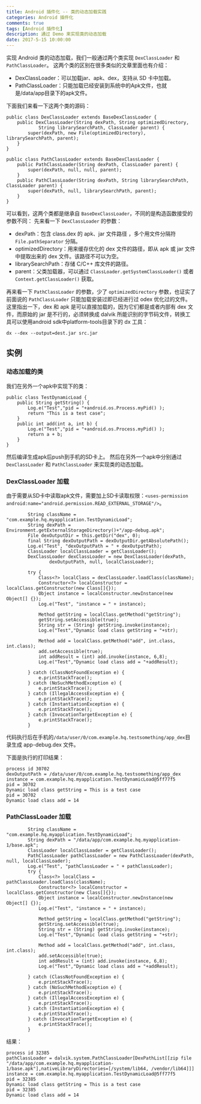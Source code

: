 ```yaml
---
title: Android 插件化 -- 类的动态加载实践
categories: Android 插件化
comments: true
tags: [Android 插件化]
description: 通过 Demo 来实现类的动态加载
date: 2017-5-15 10:00:00
---
```


实现 Android 类的动态加载，我们一般通过两个类实现 `DexClassLoader` 和 `PathClassLoader`。
这两个类的区别在很多类似的文章里面也有介绍：

 - DexClassLoader：可以加载jar、apk、dex，支持从 SD 卡中加载。
 - PathClassLoader：只能加载已经安装到系统中的Apk文件，也就是/data/app目录下的apk文件。

下面我们来看一下这两个类的源码：

```
public class DexClassLoader extends BaseDexClassLoader {
    public DexClassLoader(String dexPath, String optimizedDirectory,
            String librarySearchPath, ClassLoader parent) {
        super(dexPath, new File(optimizedDirectory), librarySearchPath, parent);
    }
}
```

```
public class PathClassLoader extends BaseDexClassLoader {
    public PathClassLoader(String dexPath, ClassLoader parent) {
        super(dexPath, null, null, parent);
    }
    public PathClassLoader(String dexPath, String librarySearchPath, ClassLoader parent) {
        super(dexPath, null, librarySearchPath, parent);
    }
}
```

可以看到，这两个类都是继承自 `BaseDexClassLoader`，不同的是构造函数接受的参数不同：
先来看一下 `DexClassLoader` 的参数：

 - dexPath：包含 class.dex 的 apk、jar 文件路径 ，多个用文件分隔符 `File.pathSeparator` 分隔。
 - optimizedDirectory：用来缓存优化的 dex 文件的路径，即从 apk 或 jar 文件中提取出来的 dex 文件。该路径不可以为空。
 - librarySearchPath：存储 C/C++ 库文件的路径。
 - parent：父类加载器，可以通过 `ClassLoader.getSystemClassLoader()` 或者 `Context.getClassLoader()` 获取。

再来看一下 `PathClassLoader` 的参数，少了 `optimizedDirectory` 参数，也证实了前面说的 `PathClassLoader` 只能加载安装过即已经进行过 odex 优化过的文件。
这里指出一下，dex 和 apk 是可以直接加载的，因为它们都是或者内部有 dex 文件，而原始的 jar 是不行的，必须转换成 dalvik 所能识别的字节码文件，转换工具可以使用android sdk中platform-tools目录下的 dx 工具：

```
dx --dex --output=dest.jar src.jar
```

## 实例

### 动态加载的类

我们在另外一个apk中实现下的类：

```
public class TestDynamicLoad {
    public String getString() {
        Log.e("Test","pid = "+android.os.Process.myPid() );
        return "This is a test case";
    }
    public int add(int a, int b) {
        Log.e("Test","pid = "+android.os.Process.myPid() );
        return a + b;
    }
}
```

然后编译生成apk后push到手机的SD卡上。
然后在另外一个apk中分别通过 `DexClassLoader` 和 `PathClassLoader` 来实现类的动态加载。

### DexClassLoader 加载

由于需要从SD卡中读取apk文件，需要加上SD卡读取权限：`<uses-permission android:name="android.permission.READ_EXTERNAL_STORAGE"/>`。

```
        String className = "com.example.hq.myapplication.TestDynamicLoad";
        String dexPath = Environment.getExternalStorageDirectory()+"/app-debug.apk";
        File dexOutputDir = this.getDir("dex", 0);
        final String dexOutputPath = dexOutputDir.getAbsolutePath();
        Log.e("Test", "dexOutputPath = " + dexOutputPath);
        ClassLoader localClassLoader = getClassLoader();
        DexClassLoader dexClassLoader = new DexClassLoader(dexPath,
                dexOutputPath, null, localClassLoader);

        try {
            Class<?> localClass = dexClassLoader.loadClass(className);
            Constructor<?> localConstructor = localClass.getConstructor(new Class[]{});
            Object instance = localConstructor.newInstance(new Object[] {});
            Log.e("Test", "instance = " + instance);

            Method getString = localClass.getMethod("getString");
            getString.setAccessible(true);
            String str = (String) getString.invoke(instance);
            Log.e("Test","Dynamic load class getString = "+str);

            Method add = localClass.getMethod("add", int.class, int.class);
            add.setAccessible(true);
            int addResult = (int) add.invoke(instance, 6,8);
            Log.e("Test","Dynamic load class add = "+addResult);

        } catch (ClassNotFoundException e) {
            e.printStackTrace();
        } catch (NoSuchMethodException e) {
            e.printStackTrace();
        } catch (IllegalAccessException e) {
            e.printStackTrace();
        } catch (InstantiationException e) {
            e.printStackTrace();
        } catch (InvocationTargetException e) {
            e.printStackTrace();
        }
```

代码执行后在手机的`/data/user/0/com.example.hq.testsomething/app_dex`目录生成 app-debug.dex 文件。

下面是执行的打印结果：

```
process id 30702
dexOutputPath = /data/user/0/com.example.hq.testsomething/app_dex
instance = com.example.hq.myapplication.TestDynamicLoad@5ff77f5
pid = 30702
Dynamic load class getString = This is a test case
pid = 30702
Dynamic load class add = 14
```

### PathClassLoader 加载

```
        String className = "com.example.hq.myapplication.TestDynamicLoad";
        String dexPath = "/data/app/com.example.hq.myapplication-1/base.apk";
        ClassLoader localClassLoader = getClassLoader();
        PathClassLoader pathClassLoader = new PathClassLoader(dexPath, null, localClassLoader);
        Log.e("Test", "pathClassLoader = " + pathClassLoader);
        try {
            Class<?> localClass = pathClassLoader.loadClass(className);
            Constructor<?> localConstructor = localClass.getConstructor(new Class[]{});
            Object instance = localConstructor.newInstance(new Object[] {});
            Log.e("Test", "instance = " + instance);

            Method getString = localClass.getMethod("getString");
            getString.setAccessible(true);
            String str = (String) getString.invoke(instance);
            Log.e("Test","Dynamic load class getString = "+str);

            Method add = localClass.getMethod("add", int.class, int.class);
            add.setAccessible(true);
            int addResult = (int) add.invoke(instance, 6,8);
            Log.e("Test","Dynamic load class add = "+addResult);

        } catch (ClassNotFoundException e) {
            e.printStackTrace();
        } catch (NoSuchMethodException e) {
            e.printStackTrace();
        } catch (IllegalAccessException e) {
            e.printStackTrace();
        } catch (InstantiationException e) {
            e.printStackTrace();
        } catch (InvocationTargetException e) {
            e.printStackTrace();
        }
```

结果：

```
process id 32385
pathClassLoader = dalvik.system.PathClassLoader[DexPathList[[zip file "/data/app/com.example.hq.myapplication-1/base.apk"],nativeLibraryDirectories=[/system/lib64, /vendor/lib64]]]
instance = com.example.hq.myapplication.TestDynamicLoad@5ff77f5
pid = 32385
Dynamic load class getString = This is a test case
pid = 32385
Dynamic load class add = 14
```
